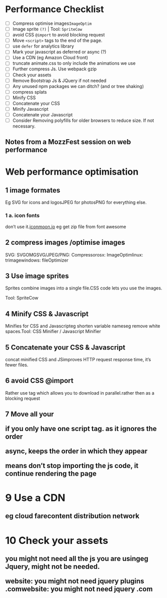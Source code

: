 # Performance Checklist

- [ ]  Compress optimise images`ImageOptim`
- [ ]  Image sprite `(?)` | Tool: `SpriteCow`
- [ ]  avoid CSS `@import` to avoid blocking request
- [ ]  Move `<script>` tags to the end of the page.
- [ ]  use `defer` for analytics library
- [ ]  Mark your javascript as deferred or async (?)
- [ ]  Use a CDN (eg Amazon Cloud front)
- [ ]  truncate animate.css to only include the animations we use
- [ ]  Further compress Js. Use webpack gzip
- [ ]  Check your assets
- [ ]  Remove Bootstrap Js & JQuery if not needed
- [ ]  Any unused npm packages we can ditch? (and or tree shaking)
- [ ]  compress splats
- [ ]  Minify CSS
- [ ]  Concatenate your CSS
- [ ]  Minify Javascript
- [ ]  Concatenate your Javascript
- [ ]  Consider Removing polyfills for older browsers to reduce size. If not necessary.

## Notes from a MozzFest session on web performance

# **Web performance optimisation**

## **1 image formates**

Eg SVG for icons and logosJPEG for photosPNG for everything else.

### **1 a. icon fonts**

don’t use it.[iconmoon.io](http://iconmoon.io/) eg get zip file from font awesome

## **2 compress images /optimise images**

SVG: SVGOMGSVG/JPEG/PNG: Compressorosx: ImageOptimlinux: trimagewindows: fileOptimizer

## **3 Use image sprites**

Sprites combine images into a single file.CSS code lets you use the images.

Tool: SpriteCow

## **4 Minify CSS & Javascript**

Minifies for CSS and Javascripteg shorten variable nameseg remove white spaces.Tool: CSS Minifier / Javascript Minifier

## **5 Concatenate your CSS & Javascript**

concat minified CSS and JSimproves HTTP request response time, it’s fewer files.

## **6 avoid CSS @import**

Rather use <link> tag which allows you to download in parallel.rather then as a blocking request

## **7 Move all your <script> tags to the end of the page.**

right before </body> tag. because these are sequentially downloaded

## **8 Mark your javascript as deferred**

<script src="script.js" defer></script>

if you only have one script tag. as it ignores the order

async, keeps the order in which they appear

means don’t stop importing the js code, it continue rendering the page

## **9 Use a CDN**

eg cloud farecontent distribution network

## **10 Check your assets**

you might not need all the js you are usingeg Jquery, might not be needed.

website: you might not need jquery plugins .comwebsite: you might not need jquery .com